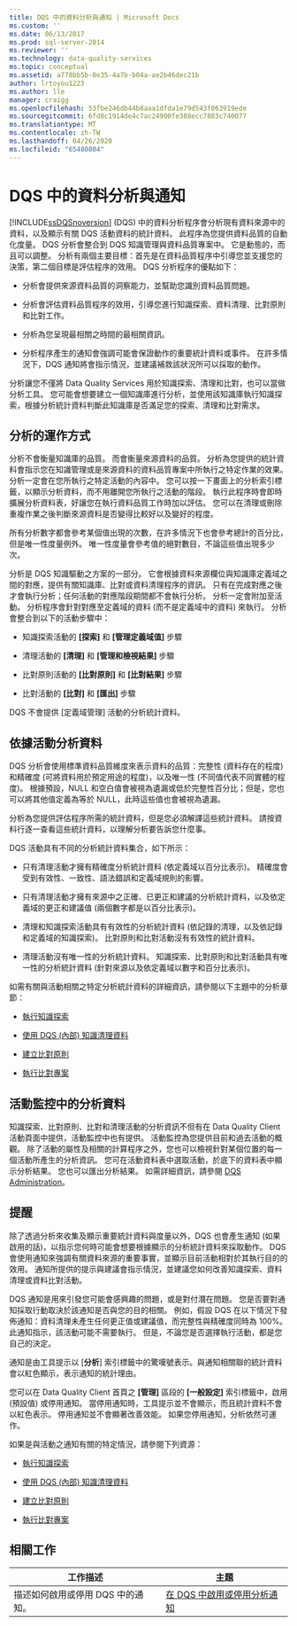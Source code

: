 ```yaml
---
title: DQS 中的資料分析與通知 | Microsoft Docs
ms.custom: ''
ms.date: 06/13/2017
ms.prod: sql-server-2014
ms.reviewer: ''
ms.technology: data-quality-services
ms.topic: conceptual
ms.assetid: a778bb5b-8e35-4a7b-b04a-ae2b46dec21b
author: lrtoyou1223
ms.author: lle
manager: craigg
ms.openlocfilehash: 53fbe246db44b8aaa1dfda1e79d543f063919ede
ms.sourcegitcommit: 6fd8c1914de4c7ac24900fe388ecc7883c740077
ms.translationtype: MT
ms.contentlocale: zh-TW
ms.lasthandoff: 04/26/2020
ms.locfileid: "65480804"
---
```

# <a name="data-profiling-and-notifications-in-dqs"></a>DQS 中的資料分析與通知
  [!INCLUDE[ssDQSnoversion](../includes/ssdqsnoversion-md.md)] (DQS) 中的資料分析程序會分析現有資料來源中的資料，以及顯示有關 DQS 活動資料的統計資料。 此程序為您提供資料品質的自動化度量。 DQS 分析會整合到 DQS 知識管理與資料品質專案中。 它是動態的，而且可以調整。 分析有兩個主要目標：首先是在資料品質程序中引導您並支援您的決策，第二個目標是評估程序的效用。 DQS 分析程序的優點如下：  
  
-   分析會提供來源資料品質的洞察能力，並幫助您識別資料品質問題。  
  
-   分析會評估資料品質程序的效用，引導您進行知識探索、資料清理、比對原則和比對工作。  
  
-   分析為您呈現最相關之時間的最相關資訊。  
  
-   分析程序產生的通知會強調可能會保證動作的重要統計資料或事件。 在許多情況下，DQS 通知將會指示情況，並建議補救該狀況所可以採取的動作。  
  
 分析讓您不僅將 Data Quality Services 用於知識探索、清理和比對，也可以當做分析工具。 您可能會想要建立一個知識庫進行分析，並使用該知識庫執行知識探索，根據分析統計資料判斷此知識庫是否滿足您的探索、清理和比對需求。  
  
##  <a name="how-profiling-works"></a><a name="How"></a> 分析的運作方式  
 分析不會衡量知識庫的品質。 而會衡量來源資料的品質。 分析為您提供的統計資料會指示您在知識管理或是來源資料的資料品質專案中所執行之特定作業的效果。 分析一定會在您所執行之特定活動的內容中。 您可以按一下畫面上的分析索引標籤，以顯示分析資料，而不用離開您所執行之活動的階段。 執行此程序時會即時擴展分析資料表，好讓您在執行資料品質工作時加以評估。 您可以在清理或刪除重複作業之後判斷來源資料是否變得比較好以及變好的程度。  
  
 所有分析數字都會參考某個值出現的次數，在許多情況下也會參考總計的百分比，但是唯一性度量例外。 唯一性度量會參考值的絕對數目，不論這些值出現多少次。  
  
 分析是 DQS 知識驅動之方案的一部分。 它會根據資料來源欄位與知識庫定義域之間的對應，提供有關知識庫、比對或資料清理程序的資訊。 只有在完成對應之後才會執行分析；任何活動的對應階段期間都不會執行分析。 分析一定會附加至活動。 分析程序會針對對應至定義域的資料 (而不是定義域中的資料) 來執行。 分析會整合到以下的活動步驟中：  
  
-   知識探索活動的 **[探索]** 和 **[管理定義域值]** 步驟  
  
-   清理活動的 **[清理]** 和 **[管理和檢視結果]** 步驟  
  
-   比對原則活動的 **[比對原則]** 和 **[比對結果]** 步驟  
  
-   比對活動的 **[比對]** 和 **[匯出]** 步驟  
  
 DQS 不會提供 [定義域管理] 活動的分析統計資料。  
  
##  <a name="profiling-data-by-activity"></a><a name="Activity"></a> 依據活動分析資料  
 DQS 分析會使用標準資料品質維度來表示資料的品質：完整性 (資料存在的程度) 和精確度 (可將資料用於預定用途的程度)，以及唯一性 (不同值代表不同實體的程度)。 根據預設，NULL 和空白值會被視為遺漏或低於完整性百分比；但是，您也可以將其他值定義為等於 NULL，此時這些值也會被視為遺漏。  
  
 分析為您提供評估程序所需的統計資料，但是您必須解譯這些統計資料。 請按資料行逐一查看這些統計資料，以理解分析要告訴您什麼事。  
  
 DQS 活動具有不同的分析統計資料集合，如下所示：  
  
-   只有清理活動才擁有精確度分析統計資料 (依定義域以百分比表示)。 精確度會受到有效性、一致性、語法錯誤和定義域規則的影響。  
  
-   只有清理活動才擁有來源中之正確、已更正和建議的分析統計資料，以及依定義域的更正和建議值 (兩個數字都是以百分比表示)。  
  
-   清理和知識探索活動具有有效性的分析統計資料 (依記錄的清理，以及依記錄和定義域的知識探索)。 比對原則和比對活動沒有有效性的統計資料。  
  
-   清理活動沒有唯一性的分析統計資料。 知識探索、比對原則和比對活動具有唯一性的分析統計資料 (針對來源以及依定義域以數字和百分比表示)。  
  
 如需有關與活動相關之特定分析統計資料的詳細資訊，請參閱以下主題中的分析章節：  
  
-   [執行知識探索](../../2014/data-quality-services/perform-knowledge-discovery.md)  
  
-   [使用 DQS &#40;內部&#41; 知識清理資料](../../2014/data-quality-services/cleanse-data-using-dqs-internal-knowledge.md)  
  
-   [建立比對原則](../../2014/data-quality-services/create-a-matching-policy.md)  
  
-   [執行比對專案](../../2014/data-quality-services/run-a-matching-project.md)  
  
##  <a name="profiling-data-in-activity-monitoring"></a><a name="Monitoring"></a>活動監控中的分析資料  
 知識探索、比對原則、比對和清理活動的分析資訊不但有在 Data Quality Client 活動頁面中提供，活動監控中也有提供。 活動監控為您提供目前和過去活動的概觀。 除了活動的屬性及相關的計算程序之外，您也可以檢視針對某個位置的每一個活動所產生的分析資訊。 您可在活動資料表中選取活動，於底下的資料表中顯示分析結果。 您也可以匯出分析結果。 如需詳細資訊，請參閱 [DQS Administration](../../2014/data-quality-services/dqs-administration.md)。  
  
##  <a name="notifications"></a><a name="Notifications"></a>提醒  
 除了透過分析來收集及顯示重要統計資料與度量以外，DQS 也會產生通知 (如果啟用的話)，以指示您何時可能會想要根據顯示的分析統計資料來採取動作。 DQS 會使用通知來強調有關資料來源的重要事實，並顯示目前活動相對於其執行目的的效用。 通知所提供的提示與建議會指示情況，並建議您如何改善知識探索、資料清理或資料比對活動。  
  
 DQS 通知是用來引發您可能會感興趣的問題，或是對付潛在問題。 您是否要對通知採取行動取決於該通知是否與您的目的相關。 例如，假設 DQS 在以下情況下發佈通知：資料清理未產生任何更正值或建議值，而完整性與精確度同時為 100%。 此通知指示，該活動可能不需要執行。 但是，不論您是否選擇執行活動，都是您自己的決定。  
  
 通知是由工具提示以 [**分析**] 索引標籤中的驚嘆號表示。與通知相關聯的統計資料會以紅色顯示，表示通知的統計理由。  
  
 您可以在 Data Quality Client 首頁之 **[管理]** 區段的 **[一般設定]** 索引標籤中，啟用 (預設值) 或停用通知。 當停用通知時，工具提示並不會顯示，而且統計資料不會以紅色表示。 停用通知並不會顯著改善效能。 如果您停用通知，分析依然可運作。  
  
 如果是與活動之通知有關的特定情況，請參閱下列資源：  
  
-   [執行知識探索](../../2014/data-quality-services/perform-knowledge-discovery.md)  
  
-   [使用 DQS &#40;內部&#41; 知識清理資料](../../2014/data-quality-services/cleanse-data-using-dqs-internal-knowledge.md)  
  
-   [建立比對原則](../../2014/data-quality-services/create-a-matching-policy.md)  
  
-   [執行比對專案](../../2014/data-quality-services/run-a-matching-project.md)  
  
## <a name="related-tasks"></a>相關工作  
  
|工作描述|主題|  
|----------------------|-----------|  
|描述如何啟用或停用 DQS 中的通知。|[在 DQS 中啟用或停用分析通知](../../2014/data-quality-services/enable-or-disable-profiling-notifications-in-dqs.md)|  
  
  
